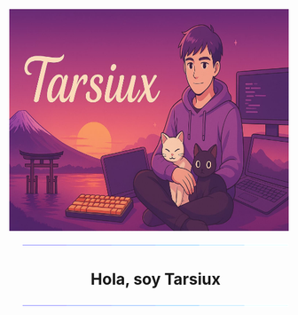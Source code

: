 
<!-- Banner -->
<img alt="Banner" src="./raw/img_per/banerOpti.jpg" width="2000px" height="400" align="center"/>

<!--  Hi -->
<ul align="center"> 
    <img alt="spacer" src="./raw/img_per/separador.gif">
    <h1 style="display: inline-block">Hola, soy Tarsiux</h1>
    <img alt="spacer" src="./raw/img_per/separador.gif">
</ul>

<!-- Summary -->